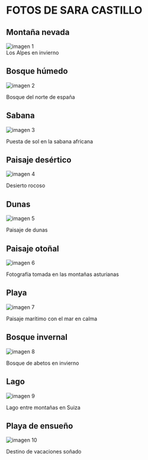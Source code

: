 # FOTOS DE SARA CASTILLO
## Montaña nevada
![imagen 1](./fotos/foto1.jpg)
<br>Los Alpes en invierno

## Bosque húmedo
![imagen 2](./fotos/foto2.jpg)

Bosque del norte de españa

## Sabana
![imagen 3](./fotos/foto3.jpeg)

Puesta de sol en la sabana africana

## Paisaje desértico
![imagen 4](./fotos/foto4.jpg)

Desierto rocoso

## Dunas
![imagen 5](./fotos/foto5.jpg)

Paisaje de dunas

## Paisaje otoñal
![imagen 6](./fotos/foto6.jpg)

Fotografía tomada en las montañas asturianas

## Playa
![imagen 7](./fotos/foto7.jpg)

Paisaje marítimo con el mar en calma

## Bosque invernal
![imagen 8](./fotos/foto8.png)

Bosque de abetos en invierno

## Lago
![imagen 9](./fotos/foto9.jpg)

Lago entre montañas en Suiza

## Playa de ensueño
![imagen 10](./fotos/foto10.jpg)

Destino de vacaciones soñado
